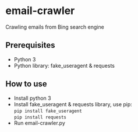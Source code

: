 # email-crawler
Crawling emails from Bing search engine

## Prerequisites
- Python 3
- Python library: fake_useragent & requests

## How to use
- Install python 3
- Install fake_useragent & requests library, use pip:<br>```pip install fake_useragent```<br> ```pip install requests```
- Run email-crawler.py
